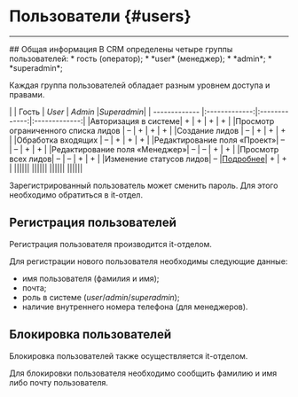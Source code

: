 # Пользователи {#users}
<hr>
## Общая информация
В CRM определены четыре группы пользователей:
* гость (оператор);
* *user* (менеджер);
* *admin*;
* *superadmin*;

Каждая группа пользователей обладает разным уровнем доступа и правами. 

|   | Гость | *User* | *Admin* |*Superadmin*|
| ------------- |:-------------:|:-------------:|:-------------:|
|Авторизация в системе| + | + | + | + |
|Просмотр ограниченного списка лидов  | – | + | + | + |
|Создание лидов  | – | + | + | + | 
|Обработка входящих | – | + | + | + |
|Редактирование поля «Проект»| – | – | + | + |
|Редактирование поля «Менеджер»| – | – | + | + |
|Просмотр всех лидов| – | – | + | + |
|Изменение статусов лидов| – |[Подробнее](leads/leadInfo.md/#statuses)| + | + |
||||||
||||||
||||||
||||||


Зарегистрированный пользователь может сменить пароль. Для этого необходимо обратиться в it-отдел.

## Регистрация пользователей
Регистрация пользователя производится it-отделом.

Для регистрации нового пользователя необходимы следующие данные:
* имя пользователя (фамилия и имя);
* почта;
* роль в системе (*user*/*admin*/*superadmin*);
* наличие внутреннего номера телефона (для менеджеров).

## Блокировка пользователей

Блокировка пользователей также осуществляется it-отделом.

Для блокировки пользователя необходимо сообщить фамилию и имя либо почту пользователя.